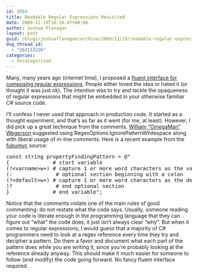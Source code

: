 ```yaml
---
id: 3954
title: Readable Regular Expressions Revisited
date: 2009-12-19T16:24:47+00:00
author: Joshua Flanagan
layout: post
guid: /blogs/joshuaflanagan/archive/2009/12/19/readable-regular-expressions-revisited.aspx
dsq_thread_id:
  - "262113226"
categories:
  - Uncategorized
---
```

Many, many years ago (internet time), I proposed a <a href="http://flimflan.com/blog/ReadableRegularExpressions.aspx" target="_blank">fluent interface for composing regular expressions</a>. People either loved the idea or hated it (or thought it was just ok). The intention was to try and tackle the opaqueness of regular expressions that might be embedded in your otherwise familiar C# source code.

I’ll confess I never used that approach in production code. It started as a thought experiment, and that’s as far as it went (for me, at least). However, I did pick up a great technique from the comments. <a href="http://www.omegacoder.com/" target="_blank">William “OmegaMan” Wegerson</a> suggested using RegexOptions.IgnorePatternWhitespace along with liberal usage of in-line comments. Here is a recent example from the <a href="http://code.google.com/p/fubumvc/" target="_blank">fubumvc</a> source:

<div style="padding-bottom: 0px;margin: 0px;padding-left: 0px;padding-right: 0px;float: none;padding-top: 0px" class="wlWriterEditableSmartContent">
  <pre>const string propertyFindingPattern = @"
{              # start variable
(?&lt;varname&gt;w+) # capture 1 or more word characters as the variable name
(:              # optional section beginning with a colon
(?&lt;default&gt;w+) # capture 1 or more word characters as the default value
)?              # end optional section
}              # end variable"; 
</pre>
</div>

Notice that the comments violate one of the main rules of good commenting: do not restate what the code says. Usually, someone reading your code is literate enough in the programming language that they can figure out “what” the code does, it just isn’t always clear “why”. But when it comes to regular expressions, I would guess that a majority of C# programmers need to look at a regex reference every time they try and decipher a pattern. Do them a favor and document what each part of the pattern does while you are writing it, since you’re probably looking at the reference already anyway. This should make it much easier for someone to follow (and modify) the code going forward. No fancy fluent interface required.